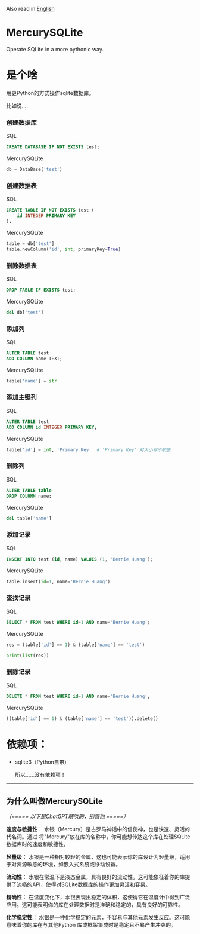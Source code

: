 Also read in [English](README.md)

# MercurySQLite
Operate SQLite in a more pythonic way.

# 是个啥
用更Python的方式操作sqlite数据库。

比如说....
### 创建数据库
SQL
```sql
CREATE DATABASE IF NOT EXISTS test;
```
MercurySQLite
```py
db = DataBase('test')
```

### 创建数据表
SQL
```sql
CREATE TABLE IF NOT EXISTS test (
    id INTEGER PRIMARY KEY
);
```
MercurySQLite
```py
table = db['test']
table.newColumn('id', int, primaryKey=True)
```

### 删除数据表
SQL
```sql
DROP TABLE IF EXISTS test;
```
MercurySQLite
```py
del db['test']
```

### 添加列
SQL
```sql
ALTER TABLE test
ADD COLUMN name TEXT;
```
MercurySQLite
```py
table['name'] = str
```

### 添加主键列
SQL
```sql
ALTER TABLE test
ADD COLUMN id INTEGER PRIMARY KEY;
```
MercurySQLite
```py
table['id'] = int, 'Primary Key'  # 'Primary Key' 对大小写不敏感
```

### 删除列
SQL
```sql
ALTER TABLE table
DROP COLUMN name;
```
MercurySQLite
```py
del table['name']
```

### 添加记录
SQL
```sql
INSERT INTO test (id, name) VALUES (1, 'Bernie Huang');
```
MercurySQLite
```py
table.insert(id=1, name='Bernie Huang')
```

### 查找记录
SQL
```sql
SELECT * FROM test WHERE id=1 AND name='Bernie Huang';
```
MercurySQLite
```py
res = (table['id'] == 1) & (table['name'] == 'test')

print(list(res))
```

### 删除记录
SQL
```sql
DELETE * FROM test WHERE id=1 AND name='Bernie Huang';
```
MercurySQLite
```py
((table['id'] == 1) & (table['name'] == 'test')).delete()
```


# 依赖项：
- sqlite3（Python自带）

  所以……没有依赖项！

---

## 为什么叫做MercurySQLite

*（===== 以下是ChatGPT瞎吹的，别管他 =====）*

**速度与敏捷性**： 水银（Mercury）是古罗马神话中的信使神，也是快速、灵活的代名词。通过
将"Mercury"放在库的名称中，你可能想传达这个库在处理SQLite数据库时的速度和敏捷性。

**轻量级**： 水银是一种相对较轻的金属，这也可能表示你的库设计为轻量级，适用于对资源敏感的环境，如嵌入式系统或移动设备。

**流动性**： 水银在常温下是液态金属，具有良好的流动性。这可能象征着你的库提供了流畅的API，使得对SQLite数据库的操作更加灵活和容易。

**精确性**： 在温度变化下，水银表现出稳定的体积，这使得它在温度计中得到广泛应用。这可能表明你的库在处理数据时是准确和稳定的，具有良好的可靠性。

**化学稳定性**： 水银是一种化学稳定的元素，不容易与其他元素发生反应。这可能意味着你的库在与其他Python 库或框架集成时是稳定且不易产生冲突的。